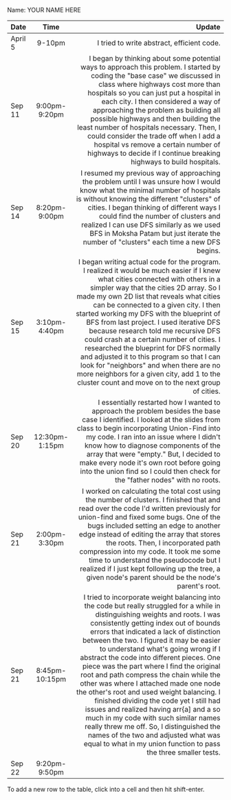 Name: YOUR NAME HERE

| Date    |      Time      |                                                                                                                                                                                                                                                                                                                                                                                                                                                                                                                                                                                                                                                                                                                                                                                                                     Update |
|:--------|:--------------:|---------------------------------------------------------------------------------------------------------------------------------------------------------------------------------------------------------------------------------------------------------------------------------------------------------------------------------------------------------------------------------------------------------------------------------------------------------------------------------------------------------------------------------------------------------------------------------------------------------------------------------------------------------------------------------------------------------------------------------------------------------------------------------------------------------------------------:|
| April 5 |     9-10pm     |                                                                                                                                                                                                                                                                                                                                                                                                                                                                                                                                                                                                                                                                                                                                                                                 I tried to write abstract, efficient code. |
| Sep 11  | 9:00pm-9:20pm  |                                                                                                                                                                                                                                                                                     I began by thinking about some potential ways to approach this problem. I started by coding the "base case" we discussed in class where highways cost more than hospitals so you can just put a hospital in each city. I then considered a way of approaching the problem as building all possible highways and then building the least number of hospitals necessary. Then, I could consider the trade off when I add a hospital vs remove a certain number of highways to decide if I continue breaking highways to build hospitals. |
| Sep 14  | 8:20pm-9:00pm  |                                                                                                                                                                                                                                                                                                                                                                                                                      I resumed my previous way of approaching the problem until I was unsure how I would know what the minimal number of hospitals is without knowing the different "clusters" of cities. I began thinking of different ways I could find the number of clusters and realized I can use DFS similarly as we used BFS in Moksha Patam but just iterate the number of "clusters" each time a new DFS begins. |
| Sep 15  | 3:10pm-4:40pm  |                                                                                                                                     I began writing actual code for the program. I realized it would be much easier if I knew what cities connected with others in a simpler way that the cities 2D array. So I made my own 2D list that reveals what cities can be connected to a given city. I then started working my DFS with the blueprint of BFS from last project. I used iterative DFS because research told me recursive DFS could crash at a certain number of cities. I researched the blueprint for DFS normally and adjusted it to this program so that I can look for "neighbors" and when there are no more neighbors for a given city, add 1 to the cluster count and move on to the next group of cities. |
| Sep 20  | 12:30pm-1:15pm |                                                                                                                                                                                                                                                                                                                                                                                         I essentially restarted how I wanted to approach the problem besides the base case I identified. I looked at the slides from class to begin incorporating Union-Find into my code. I ran into an issue where I didn't know how to diagnose components of the array that were "empty." But, I decided to make every node it's own root before going into the union find so I could then check for the "father nodes" with no roots. |
| Sep 21  | 2:00pm-3:30pm  |                                                                                                                                                                                                                                                                                                                   I worked on calculating the total cost using the number of clusters. I finished that and read over the code I'd written previously for union-find and fixed some bugs. One of the bugs included setting an edge to another edge instead of editing the array that stores the roots. Then, I incorporated path compression into my code. It took me some time to understand the pseudocode but I realized if I just kept following up the tree, a given node's parent should be the node's parent's root. |
| Sep 21  | 8:45pm-10:15pm | I tried to incorporate weight balancing into the code but really struggled for a while in distinguishing weights and roots. I was consistently getting index out of bounds errors that indicated a lack of distinction between the two. I figured it may be easier to understand what's going wrong if I abstract the code into different pieces. One piece was the part where I find the original root and path compress the chain while the other was where I attached made one node the other's root and used weight balancing. I finished dividing the code yet I still had issues and realized having arr{a] and a so much in my code with such similar names really threw me off. So, I distinguished the names of the two and adjusted what was equal to what in my union function to pass the three smaller tests. |
| Sep 22  | 9:20pm-9:50pm  |                                                                                                                                                                                                                                                                                                                                                                                                                                                                                                                                                                                                                                                                                                                                                                                                                            |


To add a new row to the table, click into a cell and then hit shift-enter.